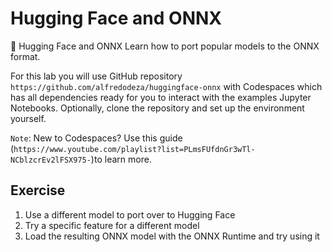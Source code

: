 # Hugging Face and ONNX

🤗 Hugging Face and ONNX
Learn how to port popular models to the ONNX format.

For this lab you will use GitHub repository `https://github.com/alfredodeza/huggingface-onnx` with Codespaces which has all dependencies ready for you to interact with the examples Jupyter Notebooks. Optionally,  clone the repository and set up the environment yourself.

`Note`: New to Codespaces? Use  this guide (`https://www.youtube.com/playlist?list=PLmsFUfdnGr3wTl-NCblzcrEv2lFSX975-`)to learn more.

## Exercise
1. Use a different model to port over to Hugging Face
2. Try a specific feature for a different model
3. Load the resulting ONNX model with the ONNX Runtime and try using it